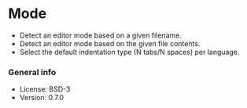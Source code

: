 # Mode

* Detect an editor mode based on a given filename.
* Detect an editor mode based on the given file contents.
* Select the default indentation type (N tabs/N spaces) per language.

### General info

* License: BSD-3
* Version: 0.7.0

